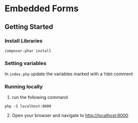 # Embedded Forms

## Getting Started

### Install Libraries

```
composer.phar install
```

### Setting variables

In `index.php` update the variables marked with a `TODO` comment

### Running locally

1. run the following command

```
php -S localhost:8000
```

2. Open your browser and navigate to [http://localhost:8000](http://localhost:8000)
